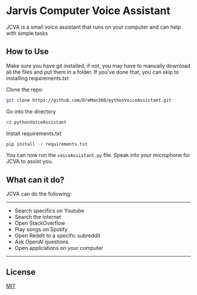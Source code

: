 # Jarvis Computer Voice Assistant

JCVA is a small voice assistant that runs on your computer and can help with simple tasks

## How to Use
Make sure you have git installed, if not, you may have to manually download all the files and put them in a folder. If you've done that, you can skip to installing requirements.txt

Clone the repo:
```bash
git clone https://github.com/DreMan360/pythonVoiceAssistant.git
```
Go into the directory
```bash
cd pythonVoiceAssistant
```
Install requirements.txt
```bash
pip install -r requirements.txt
```
You can now run the `voiceAssistant.py` file. Speak into your microphone for JCVA to assist you.

## What can it do?

JCVA can do the following: 
***
* Search specifics on Youtube
* Search the internet
* Open StackOverflow
* Play songs on Spotify
* Open Reddit to a specific subreddit
* Ask OpenAI questions
* Open applications on your computer
***

## License

[MIT](https://choosealicense.com/licenses/mit/)